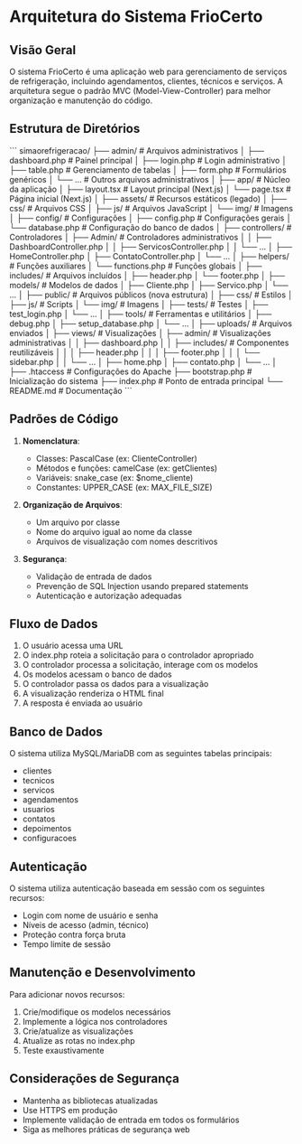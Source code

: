 # Arquitetura do Sistema FrioCerto

## Visão Geral

O sistema FrioCerto é uma aplicação web para gerenciamento de serviços de refrigeração, incluindo agendamentos, clientes, técnicos e serviços. A arquitetura segue o padrão MVC (Model-View-Controller) para melhor organização e manutenção do código.

## Estrutura de Diretórios

\`\`\`
simaorefrigeracao/
├── admin/                  # Arquivos administrativos
│   ├── dashboard.php       # Painel principal
│   ├── login.php           # Login administrativo
│   ├── table.php           # Gerenciamento de tabelas
│   ├── form.php            # Formulários genéricos
│   └── ...                 # Outros arquivos administrativos
│
├── app/                    # Núcleo da aplicação
│   ├── layout.tsx          # Layout principal (Next.js)
│   └── page.tsx            # Página inicial (Next.js)
│
├── assets/                 # Recursos estáticos (legado)
│   ├── css/                # Arquivos CSS
│   ├── js/                 # Arquivos JavaScript
│   └── img/                # Imagens
│
├── config/                 # Configurações
│   ├── config.php          # Configurações gerais
│   └── database.php        # Configuração do banco de dados
│
├── controllers/            # Controladores
│   ├── Admin/              # Controladores administrativos
│   │   ├── DashboardController.php
│   │   ├── ServicosController.php
│   │   └── ...
│   ├── HomeController.php
│   ├── ContatoController.php
│   └── ...
│
├── helpers/                # Funções auxiliares
│   └── functions.php       # Funções globais
│
├── includes/               # Arquivos incluídos
│   ├── header.php
│   └── footer.php
│
├── models/                 # Modelos de dados
│   ├── Cliente.php
│   ├── Servico.php
│   └── ...
│
├── public/                 # Arquivos públicos (nova estrutura)
│   ├── css/                # Estilos
│   ├── js/                 # Scripts
│   └── img/                # Imagens
│
├── tests/                  # Testes
│   ├── test_login.php
│   └── ...
│
├── tools/                  # Ferramentas e utilitários
│   ├── debug.php
│   ├── setup_database.php
│   └── ...
│
├── uploads/                # Arquivos enviados
│
├── views/                  # Visualizações
│   ├── admin/              # Visualizações administrativas
│   │   ├── dashboard.php
│   │   ├── includes/       # Componentes reutilizáveis
│   │   │   ├── header.php
│   │   │   ├── footer.php
│   │   │   └── sidebar.php
│   │   └── ...
│   ├── home.php
│   ├── contato.php
│   └── ...
│
├── .htaccess               # Configurações do Apache
├── bootstrap.php           # Inicialização do sistema
├── index.php               # Ponto de entrada principal
└── README.md               # Documentação
\`\`\`

## Padrões de Código

1. **Nomenclatura**:
   - Classes: PascalCase (ex: ClienteController)
   - Métodos e funções: camelCase (ex: getClientes)
   - Variáveis: snake_case (ex: $nome_cliente)
   - Constantes: UPPER_CASE (ex: MAX_FILE_SIZE)

2. **Organização de Arquivos**:
   - Um arquivo por classe
   - Nome do arquivo igual ao nome da classe
   - Arquivos de visualização com nomes descritivos

3. **Segurança**:
   - Validação de entrada de dados
   - Prevenção de SQL Injection usando prepared statements
   - Autenticação e autorização adequadas

## Fluxo de Dados

1. O usuário acessa uma URL
2. O index.php roteia a solicitação para o controlador apropriado
3. O controlador processa a solicitação, interage com os modelos
4. Os modelos acessam o banco de dados
5. O controlador passa os dados para a visualização
6. A visualização renderiza o HTML final
7. A resposta é enviada ao usuário

## Banco de Dados

O sistema utiliza MySQL/MariaDB com as seguintes tabelas principais:

- clientes
- tecnicos
- servicos
- agendamentos
- usuarios
- contatos
- depoimentos
- configuracoes

## Autenticação

O sistema utiliza autenticação baseada em sessão com os seguintes recursos:

- Login com nome de usuário e senha
- Níveis de acesso (admin, técnico)
- Proteção contra força bruta
- Tempo limite de sessão

## Manutenção e Desenvolvimento

Para adicionar novos recursos:

1. Crie/modifique os modelos necessários
2. Implemente a lógica nos controladores
3. Crie/atualize as visualizações
4. Atualize as rotas no index.php
5. Teste exaustivamente

## Considerações de Segurança

- Mantenha as bibliotecas atualizadas
- Use HTTPS em produção
- Implemente validação de entrada em todos os formulários
- Siga as melhores práticas de segurança web
